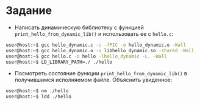 # Задание

+ Написать динамическую библиотеку с функцией `print_hello_from_dynamic_lib()` и использовать ее с `hello.c`:

```bash
user@host:~$ gcc hello_dynamic.c -c -fPIC -o hello_dynamic.o -Wall
user@host:~$ gcc hello_dynamic.o -o libhello_dynamic.so -shared -Wall
user@host:~$ gcc hello.c -o hello -lhello_dynamic -L. -Wall
user@host:~$ LD_LIBRARY_PATH=./ ./hello
```

+ Посмотреть состояние функции `print_hello_from_dynamic_lib()` в получившимся исполняемом файле. Объяснить увиденное:
  
```bash
user@host:~$ nm ./hello
user@host:~$ ldd ./hello
```
